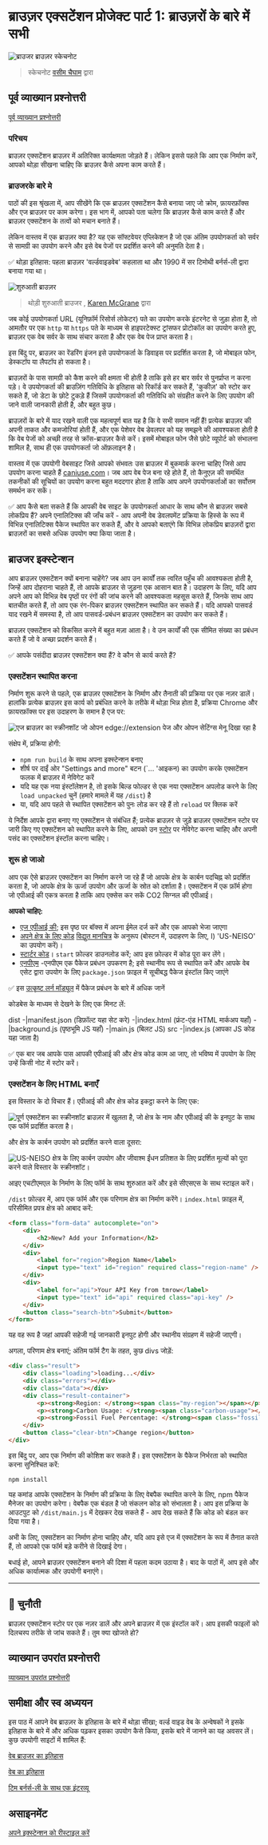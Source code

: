 # ब्राउज़र एक्सटेंशन प्रोजेक्ट पार्ट 1: ब्राउज़रों के बारे में सभी

![ब्राउजर ब्राउज़र स्केचनोट  ](/sketchnotes/browser.jpg)
> स्केचनोट [वसीम चैघाम](https://dev.to/wassimchegham/ever-wondered-what-happens-when-you-type-in-a-url-in-an-address-bar-in-a-browser-3dob) द्वारा

## पूर्व व्याख्यान प्रश्नोत्तरी

[पूर्व व्याख्यान प्रश्नोत्तरी](https://wonderful-flower-063e19f0f.1.azurestaticapps.net/quiz/23?loc=hi)

### परिचय

ब्राउज़र एक्सटेंशन ब्राउज़र में अतिरिक्त कार्यक्षमता जोड़ते हैं। लेकिन इससे पहले कि आप एक निर्माण करें, आपको थोड़ा सीखना चाहिए कि ब्राउज़र कैसे अपना काम करते हैं।

### ब्राउजरके बारे मे

पाठों की इस श्रृंखला में, आप सीखेंगे कि एक ब्राउज़र एक्सटेंशन कैसे बनाया जाए जो क्रोम, फ़ायरफ़ॉक्स और एज ब्राउज़र पर काम करेगा। इस भाग में, आपको पता चलेगा कि ब्राउज़र कैसे काम करते हैं और ब्राउज़र एक्सटेंशन के तत्वों को मचान बनाते हैं।

लेकिन वास्तव में एक ब्राउज़र क्या है? यह एक सॉफ्टवेयर एप्लिकेशन है जो एक अंतिम उपयोगकर्ता को सर्वर से सामग्री का उपयोग करने और इसे वेब पेजों पर प्रदर्शित करने की अनुमति देता है।

✅ थोड़ा इतिहास: पहला ब्राउज़र 'वर्ल्डवाइडवेब' कहलाता था और 1990 में सर टिमोथी बर्नर्स-ली द्वारा बनाया गया था।

![शुरुआती ब्राउज़र](../images/earlybrowsers.jpg)
> थोड़ी शुरुआती ब्राउजर , [Karen McGrane](https://www.slideshare.net/KMcGrane/week-4-ixd-history-personal-computing) द्वारा

जब कोई उपयोगकर्ता URL (यूनिफ़ॉर्म रिसोर्स लोकेटर) पते का उपयोग करके इंटरनेट से जुड़ा होता है, तो आमतौर पर एक `http` या `https` पते के माध्यम से हाइपरटेक्स्ट ट्रांसफर प्रोटोकॉल का उपयोग करते हुए, ब्राउज़र एक वेब सर्वर के साथ संचार करता है और एक वेब पेज प्राप्त करता है।

इस बिंदु पर, ब्राउज़र का रेंडरिंग इंजन इसे उपयोगकर्ता के डिवाइस पर प्रदर्शित करता है, जो मोबाइल फोन, डेस्कटॉप या लैपटॉप हो सकता है।

ब्राउज़रों के पास सामग्री को कैश करने की क्षमता भी होती है ताकि इसे हर बार सर्वर से पुनर्प्राप्त न करना पड़े। वे उपयोगकर्ता की ब्राउज़िंग गतिविधि के इतिहास को रिकॉर्ड कर सकते हैं, 'कुकीज़' को स्टोर कर सकते हैं, जो डेटा के छोटे टुकड़े हैं जिसमें उपयोगकर्ता की गतिविधि को संग्रहीत करने के लिए उपयोग की जाने वाली जानकारी होती है, और बहुत कुछ।

ब्राउज़रों के बारे में याद रखने वाली एक महत्वपूर्ण बात यह है कि वे सभी समान नहीं हैं! प्रत्येक ब्राउज़र की अपनी ताकत और कमजोरियां होती हैं, और एक पेशेवर वेब डेवलपर को यह समझने की आवश्यकता होती है कि वेब पेजों को अच्छी तरह से क्रॉस-ब्राउज़र कैसे करें। इसमें मोबाइल फोन जैसे छोटे व्यूपोर्ट को संभालना शामिल है, साथ ही एक उपयोगकर्ता जो ऑफ़लाइन है।

वास्तव में एक उपयोगी वेबसाइट जिसे आपको संभवतः उस ब्राउज़र में बुकमार्क करना चाहिए जिसे आप उपयोग करना चाहते हैं [caniuse.com](https://www.caniuse.com)। जब आप वेब पेज बना रहे होते हैं, तो कैनुएज़ की समर्थित तकनीकों की सूचियों का उपयोग करना बहुत मददगार होता है ताकि आप अपने उपयोगकर्ताओं का सर्वोत्तम समर्थन कर सकें।

✅ आप कैसे बता सकते हैं कि आपकी वेब साइट के उपयोगकर्ता आधार के साथ कौन से ब्राउज़र सबसे लोकप्रिय हैं? अपने एनालिटिक्स की जाँच करें - आप अपनी वेब डेवलपमेंट प्रक्रिया के हिस्से के रूप में विभिन्न एनालिटिक्स पैकेज स्थापित कर सकते हैं, और वे आपको बताएंगे कि विभिन्न लोकप्रिय ब्राउज़रों द्वारा ब्राउज़रों का सबसे अधिक उपयोग क्या किया जाता है।

## ब्राउजर इक्स्टेन्शन

आप ब्राउज़र एक्सटेंशन क्यों बनाना चाहेंगे? जब आप उन कार्यों तक त्वरित पहुँच की आवश्यकता होती है, जिन्हें आप दोहराना चाहते हैं, तो आपके ब्राउज़र से जुड़ना एक आसान बात है। उदाहरण के लिए, यदि आप अपने आप को विभिन्न वेब पृष्ठों पर रंगों की जांच करने की आवश्यकता महसूस करते हैं, जिनके साथ आप बातचीत करते हैं, तो आप एक रंग-पिकर ब्राउज़र एक्सटेंशन स्थापित कर सकते हैं। यदि आपको पासवर्ड याद रखने में समस्या है, तो आप पासवर्ड-प्रबंधन ब्राउज़र एक्सटेंशन का उपयोग कर सकते हैं।

ब्राउज़र एक्सटेंशन को विकसित करने में बहुत मज़ा आता है। वे उन कार्यों की एक सीमित संख्या का प्रबंधन करते हैं जो वे अच्छा प्रदर्शन करते हैं।

✅ आपके पसंदीदा ब्राउज़र एक्सटेंशन क्या हैं? वे कौन से कार्य करते हैं?

### एक्सटेंशन स्थापित करना

निर्माण शुरू करने से पहले, एक ब्राउज़र एक्सटेंशन के निर्माण और तैनाती की प्रक्रिया पर एक नज़र डालें। हालांकि प्रत्येक ब्राउज़र इस कार्य को प्रबंधित करने के तरीके में थोड़ा भिन्न होता है, प्रक्रिया Chrome और फ़ायरफ़ॉक्स पर इस उदाहरण के समान है एज पर:

![एज ब्राउज़र का स्क्रीनशॉट जो ओपन edge://extension पेज और ओपन सेटिंग्स मेनू दिखा रहा है](../images/install-on-edge.png)

संक्षेप में, प्रक्रिया होगी:

- `npm run build` के साथ अपना इक्स्टेन्शन बनाए
- शीर्ष पर दाईं ओर "Settings and more" बटन (`... 'आइकन) का उपयोग करके एक्सटेंशन फलक में ब्राउज़र में नेविगेट करें
- यदि यह एक नया इंस्टॉलेशन है, तो इसके बिल्ड फोल्डर से एक नया एक्सटेंशन अपलोड करने के लिए `load unpacked` चुनें (हमारे मामले में यह `/dist`) है
- या, यदि आप पहले से स्थापित एक्सटेंशन को पुनः लोड कर रहे हैं तो `reload` पर क्लिक करें

ये निर्देश आपके द्वारा बनाए गए एक्सटेंशन से संबंधित हैं; प्रत्येक ब्राउज़र से जुड़े ब्राउज़र एक्सटेंशन स्टोर पर जारी किए गए एक्सटेंशन को स्थापित करने के लिए, आपको उन [स्टोर](https://microsoftedge.microsoft.com/addons/Microsoft-Edge-Extensions-Home) पर नेविगेट करना चाहिए और अपनी पसंद का एक्सटेंशन इंस्टॉल करना चाहिए।

### शुरू हो जाओ

आप एक ऐसे ब्राउज़र एक्सटेंशन का निर्माण करने जा रहे हैं जो आपके क्षेत्र के कार्बन पदचिह्न को प्रदर्शित करता है, जो आपके क्षेत्र के ऊर्जा उपयोग और ऊर्जा के स्रोत को दर्शाता है। एक्सटेंशन में एक फ़ॉर्म होगा जो एपीआई की एकत्र करता है ताकि आप एक्सेस कर सकें
CO2 सिग्नल की एपीआई।

**आपको चाहिए:**

- [एज एपीआई की](https://www.co2signal.com/); इस पृष्ठ पर बॉक्स में अपना ईमेल दर्ज करें और एक आपको भेजा जाएगा
- [अपने क्षेत्र के लिए कोड](http://api.electricitymap.org/v3/zones) [विद्युत मानचित्र](https://www.electricitymap.org/map) के अनुरूप (बोस्टन में, उदाहरण के लिए, I) 'US-NEISO' का उपयोग करें)।
- [स्टार्टर कोड](../start)। `start` फ़ोल्डर डाउनलोड करें; आप इस फ़ोल्डर में कोड पूरा कर लेंगे।
- [एनपीएम](https://www.npmjs.com) -एनपीएम एक पैकेज प्रबंधन उपकरण है; इसे स्थानीय रूप से स्थापित करें और आपके वेब एसेट द्वारा उपयोग के लिए `package.json` फ़ाइल में सूचीबद्ध पैकेज इंस्टॉल किए जाएंगे

✅ इस [उत्कृष्ट लर्न मॉड्यूल](https://docs.microsoft.com/learn/modules/create-nodejs-project-dependencies/?WT.mc_id=academic-13441-cxa) में पैकेज प्रबंधन के बारे में अधिक जानें

कोडबेस के माध्यम से देखने के लिए एक मिनट लें:

dist
    -|manifest.json (डिफ़ॉल्ट यहा सेट करे)
    -|index.html (फ्रंट-एंड HTML मार्कअप यहाँ)
    -|background.js (पृष्ठभूमि JS यहाँ)
    -|main.js (बिलट JS)
src
    -|index.js (आपका JS कोड यहा जाता है)

✅ एक बार जब आपके पास आपकी एपीआई की और क्षेत्र कोड काम आ जाए, तो भविष्य में उपयोग के लिए उन्हें किसी नोट में स्टोर करें।

### एक्सटेंशन के लिए HTML बनाएँ

इस विस्तार के दो विचार हैं। एपीआई की और क्षेत्र कोड इकट्ठा करने के लिए एक:

![पूर्ण एक्सटेंशन का स्क्रीनशॉट ब्राउज़र में खुलता है, जो क्षेत्र के नाम और एपीआई की के इनपुट के साथ एक फॉर्म प्रदर्शित करता है।](../images/1.png)

और क्षेत्र के कार्बन उपयोग को प्रदर्शित करने वाला दूसरा:

![US-NEISO क्षेत्र के लिए कार्बन उपयोग और जीवाश्म ईंधन प्रतिशत के लिए प्रदर्शित मूल्यों को पूरा करने वाले विस्तार के स्क्रीनशॉट।](../images/2.png)

आइए एचटीएमएल के निर्माण के लिए फॉर्म के साथ शुरुआत करें और इसे सीएसएस के साथ स्टाइल करें।

`/dist` फ़ोल्डर में, आप एक फॉर्म और एक परिणाम क्षेत्र का निर्माण करेंगे। `index.html` फ़ाइल में, परिसीमित प्रपत्र क्षेत्र को आबाद करें:

```HTML
<form class="form-data" autocomplete="on">
	<div>
		<h2>New? Add your Information</h2>
	</div>
	<div>
		<label for="region">Region Name</label>
		<input type="text" id="region" required class="region-name" />
	</div>
	<div>
		<label for="api">Your API Key from tmrow</label>
		<input type="text" id="api" required class="api-key" />
	</div>
	<button class="search-btn">Submit</button>
</form>	
```
यह वह रूप है जहां आपकी सहेजी गई जानकारी इनपुट होगी और स्थानीय संग्रहण में सहेजी जाएगी।

अगला, परिणाम क्षेत्र बनाएं; अंतिम फॉर्म टैग के तहत, कुछ divs जोड़ें:

```HTML
<div class="result">
	<div class="loading">loading...</div>
	<div class="errors"></div>
	<div class="data"></div>
	<div class="result-container">
		<p><strong>Region: </strong><span class="my-region"></span></p>
		<p><strong>Carbon Usage: </strong><span class="carbon-usage"></span></p>
		<p><strong>Fossil Fuel Percentage: </strong><span class="fossil-fuel"></span></p>
	</div>
	<button class="clear-btn">Change region</button>
</div>
```
इस बिंदु पर, आप एक निर्माण की कोशिश कर सकते हैं। इस एक्सटेंशन के पैकेज निर्भरता को स्थापित करना सुनिश्चित करें:

```
npm install
```

यह कमांड आपके एक्सटेंशन के निर्माण की प्रक्रिया के लिए वेबपैक स्थापित करने के लिए, npm पैकेज मैनेजर का उपयोग करेगा। वेबपैक एक बंडल है जो संकलन कोड को संभालता है। आप इस प्रक्रिया के आउटपुट को `/dist/main.js` में देखकर देख सकते हैं - आप देख सकते हैं कि कोड को बंडल कर दिया गया है।

अभी के लिए, एक्सटेंशन का निर्माण होना चाहिए और, यदि आप इसे एज में एक्सटेंशन के रूप में तैनात करते हैं, तो आपको एक फॉर्म बड़े करीने से दिखाई देगा।

बधाई हो, आपने ब्राउज़र एक्सटेंशन बनाने की दिशा में पहला कदम उठाया है। बाद के पाठों में, आप इसे और अधिक कार्यात्मक और उपयोगी बनाएंगे।

---

## 🚀 चुनौती

ब्राउज़र एक्सटेंशन स्टोर पर एक नज़र डालें और अपने ब्राउज़र में एक इंस्टॉल करें। आप इसकी फाइलों को दिलचस्प तरीके से जांच सकते हैं। तुम क्या खोजते हो?

## व्याख्यान उपरांत प्रश्नोत्तरी

[व्याख्यान उपरांत प्रश्नोत्तरी](https://wonderful-flower-063e19f0f.1.azurestaticapps.net/quiz/24?loc=hi)

## समीक्षा और स्व अध्ययन

इस पाठ में आपने वेब ब्राउज़र के इतिहास के बारे में थोड़ा सीखा; वर्ल्ड वाइड वेब के अन्वेषकों ने इसके इतिहास के बारे में और अधिक पढ़कर इसका उपयोग कैसे किया, इसके बारे में जानने का यह अवसर लें। कुछ उपयोगी साइटों में शामिल हैं:

[वेब ब्राउजर का इतिहास](https://www.mozilla.org/firefox/browsers/browser-history/)

[वेब का इतिहास](https://webfoundation.org/about/vision/history-of-the-web/)

[टिम बर्नर्स-ली के साथ एक इंटरव्यू](https://www.theguardian.com/technology/2019/mar/12/tim-berners-lee-on-30-years-of-the-web-if-we-dream-a-little-we-can-get-the-web-we-want)

## असाइनमेंट 

[अपने इक्स्टेन्शन को रीस्टाइल करें](assignment.hi.md)

